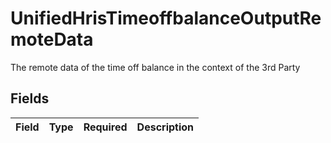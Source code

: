 # UnifiedHrisTimeoffbalanceOutputRemoteData

The remote data of the time off balance in the context of the 3rd Party


## Fields

| Field       | Type        | Required    | Description |
| ----------- | ----------- | ----------- | ----------- |